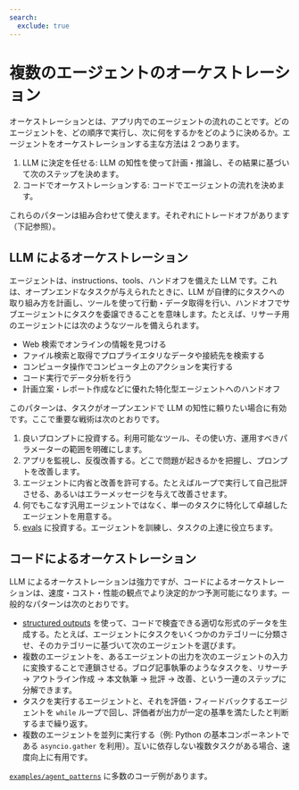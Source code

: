 ```yaml
---
search:
  exclude: true
---
```

# 複数のエージェントのオーケストレーション

オーケストレーションとは、アプリ内でのエージェントの流れのことです。どのエージェントを、どの順序で実行し、次に何をするかをどのように決めるか。エージェントをオーケストレーションする主な方法は 2 つあります。

1. LLM に決定を任せる: LLM の知性を使って計画・推論し、その結果に基づいて次のステップを決めます。
2. コードでオーケストレーションする: コードでエージェントの流れを決めます。

これらのパターンは組み合わせて使えます。それぞれにトレードオフがあります（下記参照）。

## LLM によるオーケストレーション

エージェントは、instructions、tools、ハンドオフを備えた LLM です。これは、オープンエンドなタスクが与えられたときに、LLM が自律的にタスクへの取り組み方を計画し、ツールを使って行動・データ取得を行い、ハンドオフでサブエージェントにタスクを委譲できることを意味します。たとえば、リサーチ用のエージェントには次のようなツールを備えられます。

- Web 検索でオンラインの情報を見つける
- ファイル検索と取得でプロプライエタリなデータや接続先を検索する
- コンピュータ操作でコンピュータ上のアクションを実行する
- コード実行でデータ分析を行う
- 計画立案・レポート作成などに優れた特化型エージェントへのハンドオフ

このパターンは、タスクがオープンエンドで LLM の知性に頼りたい場合に有効です。ここで重要な戦術は次のとおりです。

1. 良いプロンプトに投資する。利用可能なツール、その使い方、運用すべきパラメーターの範囲を明確にします。
2. アプリを監視し、反復改善する。どこで問題が起きるかを把握し、プロンプトを改善します。
3. エージェントに内省と改善を許可する。たとえばループで実行して自己批評させる、あるいはエラーメッセージを与えて改善させます。
4. 何でもこなす汎用エージェントではなく、単一のタスクに特化して卓越したエージェントを用意する。
5. [evals](https://platform.openai.com/docs/guides/evals) に投資する。エージェントを訓練し、タスクの上達に役立ちます。

## コードによるオーケストレーション

LLM によるオーケストレーションは強力ですが、コードによるオーケストレーションは、速度・コスト・性能の観点でより決定的かつ予測可能になります。一般的なパターンは次のとおりです。

- [structured outputs](https://platform.openai.com/docs/guides/structured-outputs) を使って、コードで検査できる適切な形式のデータを生成する。たとえば、エージェントにタスクをいくつかのカテゴリーに分類させ、そのカテゴリーに基づいて次のエージェントを選びます。
- 複数のエージェントを、あるエージェントの出力を次のエージェントの入力に変換することで連鎖させる。ブログ記事執筆のようなタスクを、リサーチ → アウトライン作成 → 本文執筆 → 批評 → 改善、という一連のステップに分解できます。
- タスクを実行するエージェントと、それを評価・フィードバックするエージェントを `while` ループで回し、評価者が出力が一定の基準を満たしたと判断するまで繰り返す。
- 複数のエージェントを並列に実行する（例: Python の基本コンポーネントである `asyncio.gather` を利用）。互いに依存しない複数タスクがある場合、速度向上に有用です。

[`examples/agent_patterns`](https://github.com/openai/openai-agents-python/tree/main/examples/agent_patterns) に多数のコーデ例があります。